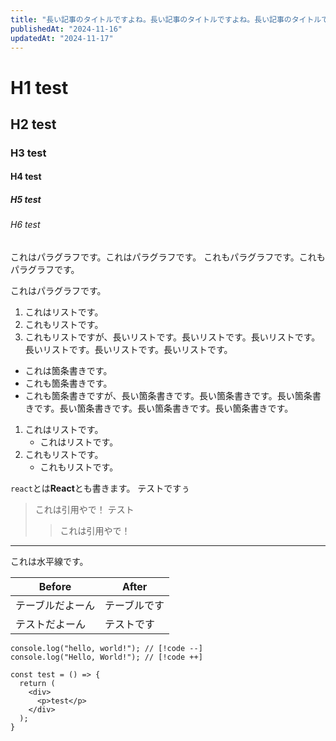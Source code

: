 ```yaml
---
title: "長い記事のタイトルですよね。長い記事のタイトルですよね。長い記事のタイトルですよね。長い記事のタイトルですよね。長い記事のタイトルですよね。"
publishedAt: "2024-11-16"
updatedAt: "2024-11-17"
---
```


# H1 test
## H2 test
### H3 test
#### H4 test
##### H5 test
###### H6 test
これはパラグラフです。これはパラグラフです。
これもパラグラフです。これもパラグラフです。

これはパラグラフです。
1. これはリストです。
2. これもリストです。
3. これもリストですが、長いリストです。長いリストです。長いリストです。長いリストです。長いリストです。長いリストです。
- これは箇条書きです。
- これも箇条書きです。
- これも箇条書きですが、長い箇条書きです。長い箇条書きです。長い箇条書きです。長い箇条書きです。長い箇条書きです。長い箇条書きです。

1. これはリストです。
    - これはリストです。
2. これもリストです。
    - これもリストです。

`react`とは**React**とも書きます。
テストですぅ

> これは引用やで！
> テスト
> > これは引用やで！

---

これは水平線です。

| Before | After |
| ---- | ---- |
| テーブルだよーん | テーブルです |
| テストだよーん | テストです |


```tsx filename=test.tsx
console.log("hello, world!"); // [!code --]
console.log("Hello, World!"); // [!code ++]

const test = () => {
  return (
    <div>
      <p>test</p>
    </div>
  );
}
```
